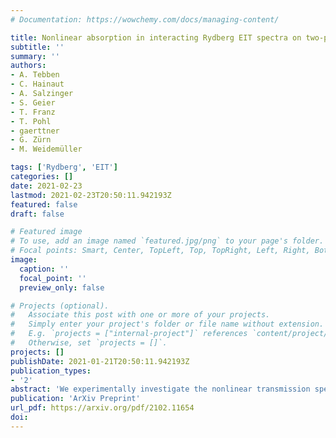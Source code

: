 ```yaml
---
# Documentation: https://wowchemy.com/docs/managing-content/

title: Nonlinear absorption in interacting Rydberg EIT spectra on two-photon resonance
subtitle: ''
summary: ''
authors:
- A. Tebben
- C. Hainaut
- A. Salzinger
- S. Geier
- T. Franz
- T. Pohl
- gaerttner
- G. Zürn
- M. Weidemüller

tags: ['Rydberg', 'EIT']
categories: []
date: 2021-02-23
lastmod: 2021-02-23T20:50:11.942193Z
featured: false
draft: false

# Featured image
# To use, add an image named `featured.jpg/png` to your page's folder.
# Focal points: Smart, Center, TopLeft, Top, TopRight, Left, Right, BottomLeft, Bottom, BottomRight.
image:
  caption: ''
  focal_point: ''
  preview_only: false

# Projects (optional).
#   Associate this post with one or more of your projects.
#   Simply enter your project's folder or file name without extension.
#   E.g. `projects = ["internal-project"]` references `content/project/deep-learning/index.md`.
#   Otherwise, set `projects = []`.
projects: []
publishDate: 2021-01-21T20:50:11.942193Z
publication_types:
- '2'
abstract: 'We experimentally investigate the nonlinear transmission spectrum of coherent light fields propagating through a Rydberg-EIT medium with strong atomic interactions. In contrast to previous investigations, which have largely focused on resonant control fields, we explore here the full two-dimensional spectral response of the Rydberg gas. Our measurements confirm previously observed spectral features for a vanishing control-field detuning that are explainable by existing theories, but also reveal significant differences on two-photon resonance. In particular, we find qualitative deficiencies of mean-field models and rate-equation simulations in describing the nonlinear probe-field response under EIT conditions, suggesting spectral signatures of an interaction-induced resonance with laser-dressed entangled pair states. While this effect is captured by the third-order nonlinear susceptibility that accounts for pair-wise interaction effects, the experiments show that many-body processes beyond such two-body effects play a significant role already at surprisingly low probe-field intensities. These results suggest that a more complete understanding of Rydberg-EIT and emerging photon interactions requires to go beyond existing simplified models as well as few-photon theories.'
publication: 'ArXiv Preprint'
url_pdf: https://arxiv.org/pdf/2102.11654
doi: 
---
```

